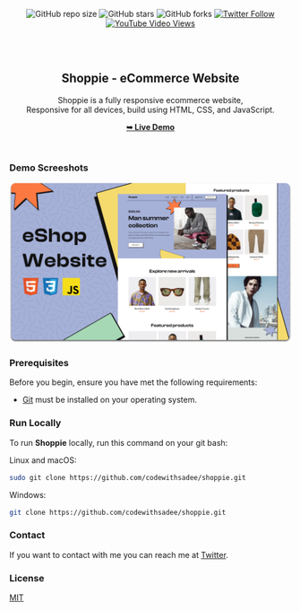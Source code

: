 <div align="center">
  
  ![GitHub repo size](https://img.shields.io/github/repo-size/codewithsadee/shoppie)
  ![GitHub stars](https://img.shields.io/github/stars/codewithsadee/shoppie?style=social)
  ![GitHub forks](https://img.shields.io/github/forks/codewithsadee/shoppie?style=social)
[![Twitter Follow](https://img.shields.io/twitter/follow/codewithsadee_?style=social)](https://twitter.com/intent/follow?screen_name=codewithsadee_)
  [![YouTube Video Views](https://img.shields.io/youtube/views/dZV-y3GzBlg?style=social)](https://youtu.be/dZV-y3GzBlg)

  <br />
  <br />

  <h2 align="center">Shoppie - eCommerce Website</h2>

  Shoppie is a fully responsive ecommerce website, <br />Responsive for all devices, build using HTML, CSS, and JavaScript.

  <a href="https://codewithsadee.github.io/shoppie/"><strong>➥ Live Demo</strong></a>

</div>

<br />

### Demo Screeshots

![Shoppie Desktop Demo](./readme-images/desktop.png "Desktop Demo")

### Prerequisites

Before you begin, ensure you have met the following requirements:

* [Git](https://git-scm.com/downloads "Download Git") must be installed on your operating system.

### Run Locally

To run **Shoppie** locally, run this command on your git bash:

Linux and macOS:

```bash
sudo git clone https://github.com/codewithsadee/shoppie.git
```

Windows:

```bash
git clone https://github.com/codewithsadee/shoppie.git
```

### Contact

If you want to contact with me you can reach me at [Twitter](https://www.twitter.com/codewithsadee).

### License

[MIT](https://choosealicense.com/licenses/mit/)
